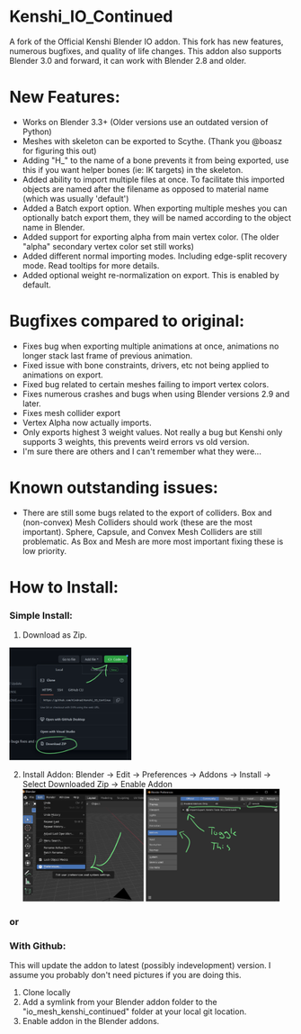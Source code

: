 # Kenshi_IO_Continued
A fork of the Official Kenshi Blender IO addon. This fork has new features, numerous bugfixes, and quality of life changes. This addon also supports Blender 3.0 and forward, it can work with Blender 2.8 and older.

# New Features:
+ Works on Blender 3.3+ (Older versions use an outdated version of Python)
+ Meshes with skeleton can be exported to Scythe. (Thank you @boasz for figuring this out)
+ Adding "H_" to the name of a bone prevents it from being exported, use this if you want helper bones (ie: IK targets) in the skeleton.
+ Added ability to import multiple files at once. To facilitate this imported objects are named after the filename as opposed to material name (which was usually 'default')
+ Added a Batch export option. When exporting multiple meshes you can optionally batch export them, they will be named according to the object name in Blender.
+ Added support for exporting alpha from main vertex color. (The older "alpha" secondary vertex color set still works)
+ Added different normal importing modes. Including edge-split recovery mode. Read tooltips for more details.
+ Added optional weight re-normalization on export. This is enabled by default.

# Bugfixes compared to original:
+ Fixes bug when exporting multiple animations at once, animations no longer stack last frame of previous animation.
+ Fixed issue with bone constraints, drivers, etc not being applied to animations on export.
+ Fixed bug related to certain meshes failing to import vertex colors.
+ Fixes numerous crashes and bugs when using Blender versions 2.9 and later.
+ Fixes mesh collider export
+ Vertex Alpha now actually imports.
+ Only exports highest 3 weight values. Not really a bug but Kenshi only supports 3 weights, this prevents weird errors vs old version.
+ I'm sure there are others and I can't remember what they were...

# Known outstanding issues:
+ There are still some bugs related to the export of colliders. Box and (non-convex) Mesh Colliders should work (these are the most important). Sphere, Capsule, and Convex Mesh Colliders are still problematic. As Box and Mesh are more most important fixing these is low priority.

# How to Install:

### Simple Install:

1. Download as Zip.
<img src="https://github.com/Kindrad/Kenshi_IO_Continued/blob/main/install_instructions/Step_1.png" height="200"/>

2. Install Addon: Blender -> Edit -> Preferences -> Addons -> Install -> Select Downloaded Zip -> Enable Addon
<img src="https://github.com/Kindrad/Kenshi_IO_Continued/blob/main/install_instructions/Step_3a.png" height="200"/> <img src="https://github.com/Kindrad/Kenshi_IO_Continued/blob/main/install_instructions/Step_3b.png" height="200"/>

### or

### With Github:

This will update the addon to latest (possibly indevelopment) version. I assume you probably don't need pictures if you are doing this.

1. Clone locally
2. Add a symlink from your Blender addon folder to the "io_mesh_kenshi_continued" folder at your local git location.
3. Enable addon in the Blender addons.

